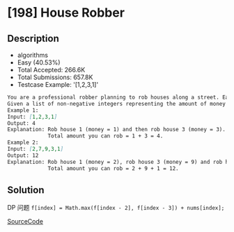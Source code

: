 # [198] House Robber

## Description

* algorithms
* Easy (40.53%)
* Total Accepted:    266.6K
* Total Submissions: 657.8K
* Testcase Example:  '[1,2,3,1]'

```md
You are a professional robber planning to rob houses along a street. Each house has a certain amount of money stashed, the only constraint stopping you from robbing each of them is that adjacent houses have security system connected and it will automatically contact the police if two adjacent houses were broken into on the same night.
Given a list of non-negative integers representing the amount of money of each house, determine the maximum amount of money you can rob tonight without alerting the police.
Example 1:
Input: [1,2,3,1]
Output: 4
Explanation: Rob house 1 (money = 1) and then rob house 3 (money = 3).
             Total amount you can rob = 1 + 3 = 4.
Example 2:
Input: [2,7,9,3,1]
Output: 12
Explanation: Rob house 1 (money = 2), rob house 3 (money = 9) and rob house 5 (money = 1).
             Total amount you can rob = 2 + 9 + 1 = 12.

```

## Solution

DP 问题 `f[index] = Math.max(f[index - 2], f[index - 3]) + nums[index];`

[SourceCode](./solution.js)